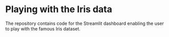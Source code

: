 # Playing with the Iris data

The repository contains code for the Streamlit dashboard enabling the user to play with the famous Iris dataset.